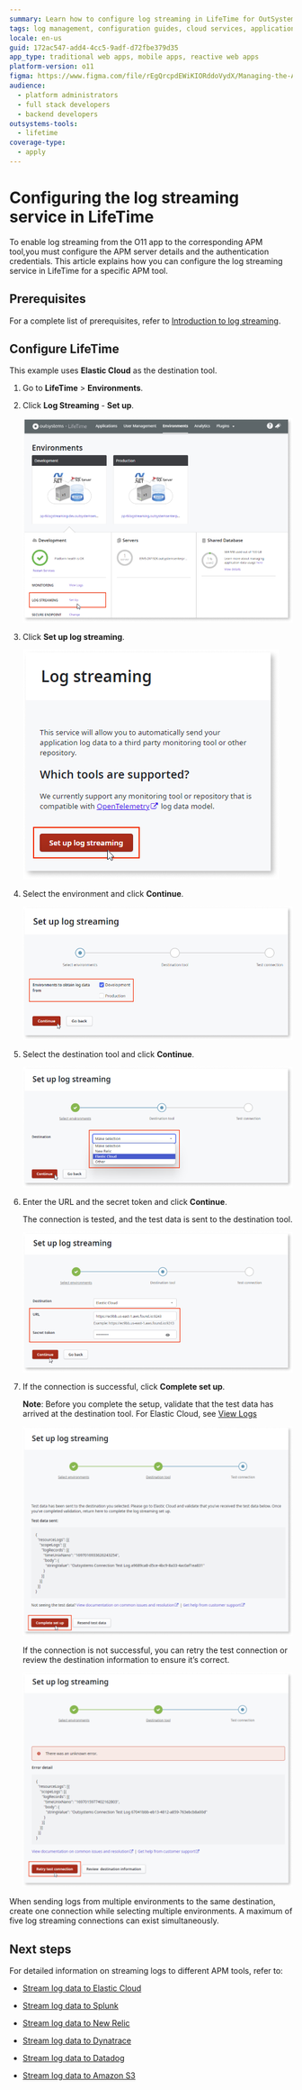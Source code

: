```yaml
---
summary: Learn how to configure log streaming in LifeTime for OutSystems 11 (O11) using Elastic Cloud as the destination tool.
tags: log management, configuration guides, cloud services, application monitoring, user permissions
locale: en-us
guid: 172ac547-add4-4cc5-9adf-d72fbe379d35
app_type: traditional web apps, mobile apps, reactive web apps
platform-version: o11
figma: https://www.figma.com/file/rEgQrcpdEWiKIORddoVydX/Managing-the-Applications-Lifecycle?type=design&node-id=3139%3A323&mode=design&t=IIMVc2WTi7UxHv00-1
audience:
  - platform administrators
  - full stack developers
  - backend developers
outsystems-tools:
  - lifetime
coverage-type:
  - apply
---
```


# Configuring the log streaming service in LifeTime

To enable log streaming from the O11 app to the corresponding APM tool,you must configure the APM server details and the authentication credentials. This article explains how you can configure the log streaming service in LifeTime for a specific APM tool.

## Prerequisites

For a complete list of prerequisites, refer to [Introduction to log streaming](intro.md#prerequisites).

## Configure LifeTime

This example uses **Elastic Cloud** as the destination tool.

1. Go to **LifeTime** > **Environments**.

1. Click **Log Streaming** - **Set up**.

    ![Screenshot of the LifeTime Log Streaming setup page](images/log-streaming-setup-lt.png "LifeTime Log Streaming Setup")

1. Click **Set up log streaming**.

    ![Screenshot showing the 'Set up log streaming' button in LifeTime](images/log-streaming-setupservice-lt.png "Initiating Log Streaming Setup")

1. Select the environment and click **Continue**.

    ![Screenshot of environment selection for log streaming in LifeTime](images/log-streaming-environment-lt.png "Selecting Environment for Log Streaming")

1. Select the destination tool and click **Continue**.

    ![Screenshot of destination tool selection for log streaming in LifeTime](images/log-streaming-destination-lt.png "Choosing Destination Tool for Log Streaming")

1. Enter the URL and the secret token and click **Continue**.

    The connection is tested, and the test data is sent to the destination tool.

    ![Screenshot of Elastic Cloud configuration fields for log streaming in LifeTime](images/log-streaming-elastic-lt.png "Configuring Elastic Cloud as Log Streaming Destination")

1. If the connection is successful, click **Complete set up**.

    **Note**: Before you complete the setup, validate that the test data has arrived at the destination tool.  For Elastic Cloud, see [View Logs](elastic.md#view-logs)

    ![Screenshot indicating a successful log streaming connection in LifeTime](images/log-streaming-successfulconnection-lt.png "Successful Log Streaming Connection")

    If the connection is not successful, you can retry the test connection or review the destination information to ensure it’s correct.

    ![Screenshot showing a failed log streaming connection with retry option in LifeTime](images/log-streaming-failedconnection-lt.png "Failed Log Streaming Connection")

<div class="info" markdown="1">

When sending logs from multiple environments to the same destination, create one connection while selecting multiple environments. A maximum of five log streaming connections can exist simultaneously.

</div>

## Next steps

For detailed information on streaming logs to different APM tools, refer to:

* [Stream log data to Elastic Cloud](elastic.md)

* [Stream log data to Splunk](splunk.md)

* [Stream log data to New Relic](new-relic.md)

* [Stream log data to Dynatrace](dynatrace.md)

* [Stream log data to Datadog](datadog.md)

* [Stream log data to Amazon S3](amazon-s3.md)
